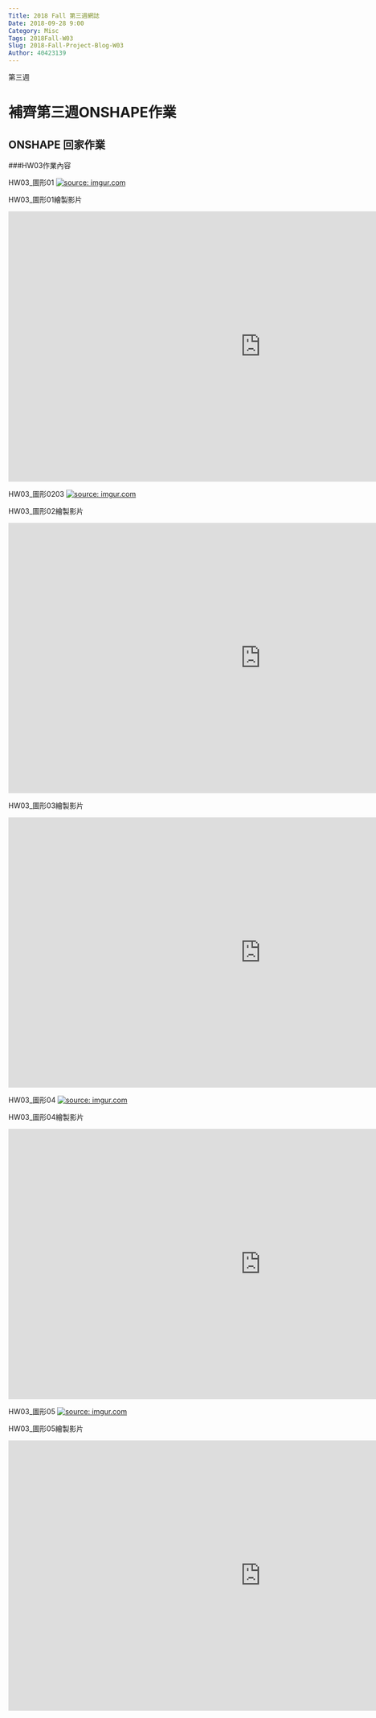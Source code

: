 ```yaml
---
Title: 2018 Fall 第三週網誌
Date: 2018-09-28 9:00
Category: Misc
Tags: 2018Fall-W03
Slug: 2018-Fall-Project-Blog-W03
Author: 40423139
---
```


第三週

<!-- PELICAN_END_SUMMARY -->

# 補齊第三週ONSHAPE作業

## ONSHAPE 回家作業

###HW03作業內容

HW03_圖形01
<a href="https://imgur.com/uR1iiNR"><img src="https://i.imgur.com/uR1iiNR.png" title="source: imgur.com" /></a>

HW03_圖形01繪製影片
<iframe width="1003" height="538" src="https://www.youtube.com/embed/bZ0mMKmIFCw" frameborder="0" allow="autoplay; encrypted-media" allowfullscreen></iframe>

HW03_圖形0203
<a href="https://imgur.com/1WJWIPN"><img src="https://i.imgur.com/1WJWIPN.png" title="source: imgur.com" /></a>

HW03_圖形02繪製影片
<iframe width="1003" height="538" src="https://www.youtube.com/embed/9ojerzCcvCw" frameborder="0" allow="autoplay; encrypted-media" allowfullscreen></iframe>

HW03_圖形03繪製影片
<iframe width="1003" height="538" src="https://www.youtube.com/embed/x4eIM1mspy0" frameborder="0" allow="autoplay; encrypted-media" allowfullscreen></iframe>

HW03_圖形04
<a href="https://imgur.com/iivNo8W"><img src="https://i.imgur.com/iivNo8W.png" title="source: imgur.com" /></a>

HW03_圖形04繪製影片
<iframe width="1003" height="538" src="https://www.youtube.com/embed/ovcGj5POGmI" frameborder="0" allow="autoplay; encrypted-media" allowfullscreen></iframe>

HW03_圖形05
<a href="https://imgur.com/isPTEtc"><img src="https://i.imgur.com/isPTEtc.png" title="source: imgur.com" /></a>

HW03_圖形05繪製影片
<iframe width="1003" height="538" src="https://www.youtube.com/embed/Wmo9qjeuEbE" frameborder="0" allow="autoplay; encrypted-media" allowfullscreen></iframe>
